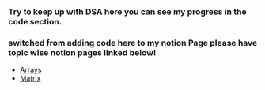 
### Try to keep up with DSA here you can see my progress in the code section.
### switched from adding code here to my notion Page please have topic wise notion pages linked below!

- [Arrays](https://www.notion.so/pratiktiwari/Array-7b8e0b07de17488a812f81406e9b7b1a)
- [Matrix](https://www.notion.so/pratiktiwari/Matrix-81c21354f9034fbab8bd7db4b316e4ad)
